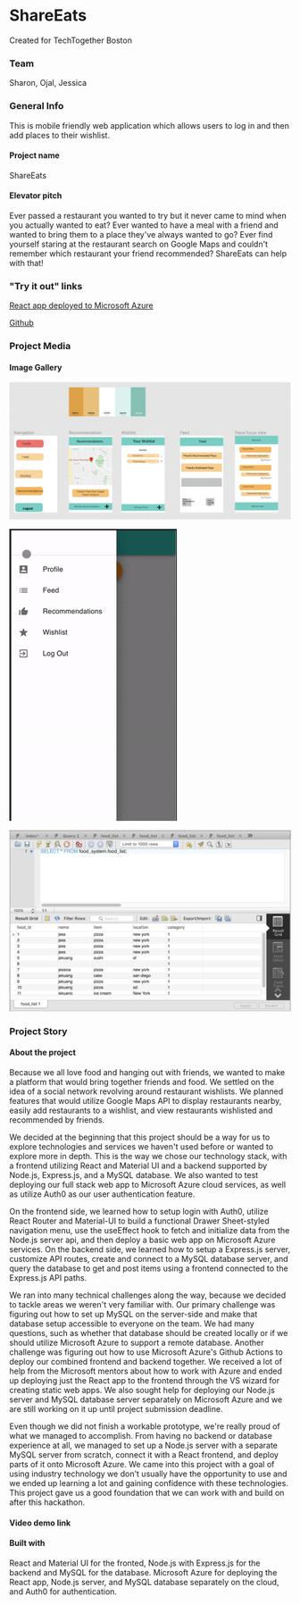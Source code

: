 # ShareEats

Created for TechTogether Boston 

### Team
Sharon, Ojal, Jessica

### General Info
This is mobile friendly web application which allows users to log in and then add places to their wishlist. 

#### Project name

ShareEats

#### Elevator pitch

Ever passed a restaurant you wanted to try but it never came to mind when you actually wanted to eat? Ever wanted to have a meal with a friend and wanted to bring them to a place they've always wanted to go? Ever find yourself staring at the restaurant search on Google Maps and couldn't remember which restaurant your friend recommended? ShareEats can help with that!

### "Try it out" links

[React app deployed to Microsoft Azure](https://delightful-bay-053c4ed0f.azurestaticapps.net/)

[Github](https://github.com/ojalmaps/food-hack)

### Project Media

#### Image Gallery

![UI Design](uidesign.png)

![Navigation](techtogether_navigation.gif)

![Database](sqldatabase.png)
### Project Story

#### About the project

Because we all love food and hanging out with friends, we wanted to make a platform that would bring together friends and food. We settled on the idea of a social network revolving around restaurant wishlists. We planned features that would utilize Google Maps API to display restaurants nearby, easily add restaurants to a wishlist, and view restaurants wishlisted and recommended by friends.

We decided at the beginning that this project should be a way for us to explore technologies and services we haven't used before or wanted to explore more in depth. This is the way we chose our technology stack, with a frontend utilizing React and Material UI and a backend supported by Node.js, Express.js, and a MySQL database. We also wanted to test deploying our full stack web app to Microsoft Azure cloud services, as well as utilize Auth0 as our user authentication feature.

On the frontend side, we learned how to setup login with Auth0, utilize React Router and Material-UI to build a functional Drawer Sheet-styled navigation menu, use the useEffect hook to fetch and initialize data from the Node.js server api, and then deploy a basic web app on Microsoft Azure services. On the backend side, we learned how to setup a Express.js server, customize API routes, create and connect to a MySQL database server, and query the database to get and post items using a frontend connected to the Express.js API paths.

We ran into many technical challenges along the way, because we decided to tackle areas we weren't very familiar with. Our primary challenge was figuring out how to set up MySQL on the server-side and make that database setup accessible to everyone on the team. We had many questions, such as whether that database should be created locally or if we should utilize Microsoft Azure to support a remote database. Another challenge was figuring out how to use Microsoft Azure's Github Actions to deploy our combined frontend and backend together. We received a lot of help from the Microsoft mentors about how to work with Azure and ended up deploying just the React app to the frontend through the VS wizard for creating static web apps. We also sought help for deploying our Node.js server and MySQL database server separately on Microsoft Azure and we are still working on it up until project submission deadline.

Even though we did not finish a workable prototype, we're really proud of what we managed to accomplish. From having no backend or database experience at all, we managed to set up a Node.js server with a separate MySQL server from scratch, connect it with a React frontend, and deploy parts of it onto Microsoft Azure. We came into this project with a goal of using industry technology we don't usually have the opportunity to use and we ended up learning a lot and gaining confidence with these technologies. This project gave us a good foundation that we can work with and build on after this hackathon. 

#### Video demo link

#### Built with

React and Material UI for the fronted, Node.js with Express.js for the backend and MySQL for the database. Microsoft Azure for deploying the React app, Node.js server, and MySQL database separately on the cloud, and Auth0 for authentication.
